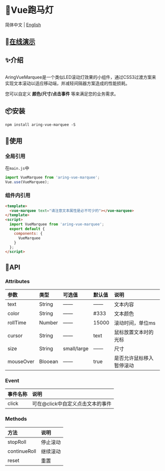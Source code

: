 # 🌈Vue跑马灯

简体中文 | [English](./README_en.md)

## 🎈[在线演示](http://aring1998.gitee.io/vue-marquee)

## ✨介绍
<img src="http://aring.3vfree.net/my-img/vue-marquee/demo.gif" alt="" />

AringVueMarquee是一个类似LED滚动灯效果的小组件，通过CSS3过渡方案来实现文本滚动以适应移动端，并减轻间隔器方案造成的性能损耗。

您可以自定义 **颜色/尺寸/点击事件** 等来满足您的业务需求。

## 📦安装
```
npm install aring-vue-marquee -S
```

## 🔨使用

### 全局引用
在`main.js`中
```JavaScript
import VueMarquee from 'aring-vue-marquee';
Vue.use(VueMarquee);
```

### 组件内引用
```HTML
<template>
  <vue-marquee text="请注意文本属性是必不可少的"></vue-marquee>
</template>
<script>
  import VueMarquee from 'aring-vue-marquee';
  export default {
    components: {
      VueMarquee
    }
  };
</script>
```

## 🎨API

### Attributes
| 参数 | 类型 | 可选值 | 默认值 | 说明 |
| :----- | :----- | :----- | :----- | :----- |
| text | String | —— | —— | 文本内容 |
| color | String | —— | #333 | 文本颜色 |
| rollTime | Number | —— | 15000 | 滚动时间，单位ms |
| cursor | String | —— | text | 鼠标放置文本时的光标 |
| size | String | small/large | —— | 尺寸 |
| mouseOver | Blooean | —— | true | 是否允许鼠标移入暂停滚动 |

### Event
| 事件名称 | 说明 |
| :----- | :----- |
| click | 可在@click中自定义点击文本的事件 |

### Methods
| 方法 | 说明 |
| :----- | :----- |
| stopRoll | 停止滚动 |
| continueRoll | 继续滚动 |
| reset | 重置 |